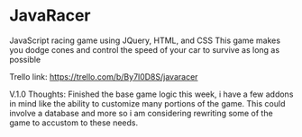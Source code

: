 # JavaRacer
JavaScript racing game using JQuery, HTML, and CSS
This game makes you dodge cones and control the speed of your car to survive as long as possible

Trello link: https://trello.com/b/By7l0D8S/javaracer

V.1.0 Thoughts: 
Finished the base game logic this week, i have a few addons in mind like the ability to customize many portions of the game. This could involve a database and more so i am considering rewriting some of the game to accustom to these needs.
